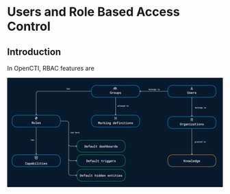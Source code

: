 # Users and Role Based Access Control

## Introduction

In OpenCTI, RBAC features are 


![RBAC](assets/rbac.png)

